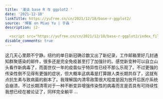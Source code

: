 ```yaml
---
title: '漫谈 base R 与 ggplot2 '
date: '2021-12-18'
linkTitle: https://yufree.cn/cn/2021/12/18/base-r-ggplot2/
source: '博客 on Miao Yu | 于淼 '
description: |2-

  <script src="https://yufree.cn/cn/2021/12/18/base-r-ggplot2/index_files/header-attrs/header-attrs.js"></script> <p>这几天心里颇不宁静。纽约的单日新冠确诊数又出了新纪录，工作邮箱里好几封通知群聚感染的邮件，很多还是完全免疫甚至打了加强针的。感觉新变种可以自立山头看作新病毒了，而面世仅一年的疫苗似乎特异性已经不那么乐观了。不过更强的传染性倒不见得有更强的症状，但大概率这病毒是打算跟人类长期共存了，这就有点抗生素与致病菌的剧本了。我理解国内清零政策很大程度是因为放开后医疗系统会崩溃，不过长期清零对于一种不断变异增强传染性的病毒而言是否具有可持续性我想已经在被论证了，同样完全躺平 ...
disable_comments: true
---
```


<script src="https://yufree.cn/cn/2021/12/18/base-r-ggplot2/index_files/header-attrs/header-attrs.js"></script> <p>这几天心里颇不宁静。纽约的单日新冠确诊数又出了新纪录，工作邮箱里好几封通知群聚感染的邮件，很多还是完全免疫甚至打了加强针的。感觉新变种可以自立山头看作新病毒了，而面世仅一年的疫苗似乎特异性已经不那么乐观了。不过更强的传染性倒不见得有更强的症状，但大概率这病毒是打算跟人类长期共存了，这就有点抗生素与致病菌的剧本了。我理解国内清零政策很大程度是因为放开后医疗系统会崩溃，不过长期清零对于一种不断变异增强传染性的病毒而言是否具有可持续性我想已经在被论证了，同样完全躺平 ...